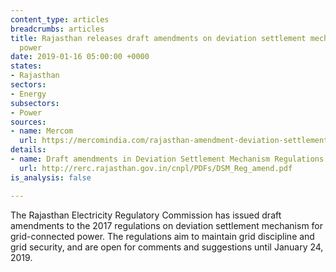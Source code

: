 ```yaml
---
content_type: articles
breadcrumbs: articles
title: Rajasthan releases draft amendments on deviation settlement mechanism for grid-connected
  power
date: 2019-01-16 05:00:00 +0000
states:
- Rajasthan
sectors:
- Energy
subsectors:
- Power
sources:
- name: Mercom
  url: https://mercomindia.com/rajasthan-amendment-deviation-settlement-power/
details:
- name: Draft amendments in Deviation Settlement Mechanism Regulations
  url: http://rerc.rajasthan.gov.in/cnpl/PDFs/DSM_Reg_amend.pdf
is_analysis: false

---
```

The Rajasthan Electricity Regulatory Commission has issued draft amendments to the 2017 regulations on deviation settlement mechanism for grid-connected power. The regulations aim to maintain grid discipline and grid security, and are open for comments and suggestions until January 24, 2019.